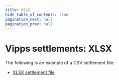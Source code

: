 ```yaml
---
title: XSLX
hide_table_of_contents: true
pagination_next: null
pagination_prev: null
---
```



# Vipps settlements: XLSX



The following is an example of a CSV settlement file:

* [XLSX settlement file](./vipps-settlement-example.xlsx)



